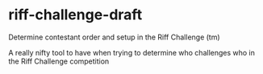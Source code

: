 # riff-challenge-draft
Determine contestant order and setup in the Riff Challenge (tm)

A really nifty tool to have when trying to determine who challenges who in the Riff Challenge competition
